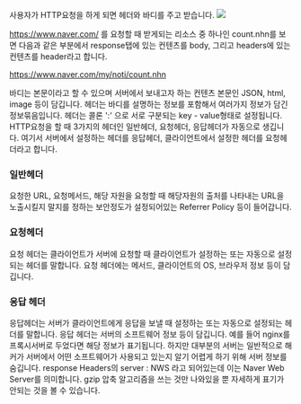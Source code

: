 사용자가 HTTP요청을 하게 되면 헤더와 바디를 주고 받습니다.
![](https://velog.velcdn.com/images/cjllee/post/197b50e7-c695-4f3f-8ffd-b75c81ded303/image.png)

https://www.naver.com/ 를 요청할 때 받게되는 리소스 중 하나인 count.nhn를 보면 다음과 같은 부분에서 response탭에 있는 컨텐츠를 body, 그리고 headers에 있는 컨텐츠를 header라고 합니다.

[https://www.naver.com/my/noti/count.nhn
](https://www.naver.com/my/noti/count.nhn)

바디는 본문이라고 할 수 있으며 서버에서 보내고자 하는 컨텐츠 본문인 JSON, html, image 등이 담깁니다. 헤더는 바디를 설명하는 정보를 포함해서 여러가지 정보가 담긴
정보묶음입니다. 헤더는 콜론 ':' 으로 서로 구분되는 key - value형태로 설정됩니다.
HTTP요청을 할 때 3가지의 헤더인 일반헤더, 요청헤더, 응답헤더가 자동으로 생깁니다.
여기서 서버에서 설정하는 헤더를 응답헤더, 클라이언트에서 설정한 헤더를 요청헤더라고
합니다.

### 일반헤더
요청한 URL, 요청메서드, 해당 자원을 요청할 때 해당자원의 출처를 나타내는 URL을
노출시킬지 말지를 정하는 보안정도가 설정되어있는 Referrer Policy 등이 들어갑니다.

### 요청헤더
요청 헤더는 클라이언트가 서버에 요청할 때 클라이언트가 설정하는 또는 자동으로 설정되는 헤더를 말합니다. 요청 헤더에는 메서드, 클라이언트의 OS, 브라우저 정보 등이 담깁니다.

### 응답 헤더

응답헤더는 서버가 클라이언트에게 응답을 보낼 때 설정하는 또는 자동으로 설정되는
헤더를 말합니다. 응답 헤더는 서버의 소프트웨어 정보 등이 담깁니다. 예를 들어 nginx를 프록시서버로 두었다면 해당 정보가 표기됩니다. 하지만 대부분의 서버는 일반적으로 해커가 서버에서 어떤 소프트웨어가 사용되고 있는지 알기 어렵게 하기 위해 서버 정보를 숨깁니다. response Headers의 server : NWS 라고 되어있는데 이는 Naver Web Server를 의미합니다. gzip 압축 알고리즘을 쓰는 것만 나와있을 뿐 자세하게 표기가 안되는 것을 볼 수 있습니다.
